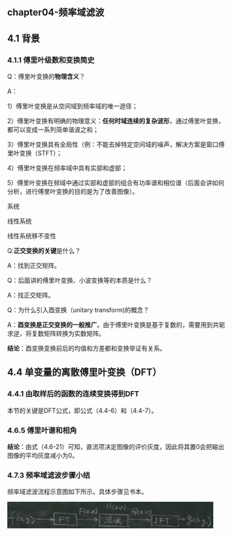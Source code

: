 ## chapter04-频率域滤波

## 4.1 背景

### 4.1.1 傅里叶级数和变换简史

Q：傅里叶变换的**物理含义**？

A：

1）傅里叶变换是从空间域到频率域的唯一途径；

2）傅里叶变换有明确的物理意义：**任何时域连续的复杂波形**，通过傅里叶变换，都可以变成一系列简单谐波之和；

3）傅里叶变换具有全局性（例：不能去掉特定空间域的噪声，解决方案是窗口傅里叶变换（STFT）；

4）傅里叶变换在频率域中具有实部和虚部；

5）傅里叶变换在频域中通过实部和虚部的组合有功率谱和相位谱（后面会讲如何分析，进行傅里叶变换的目的是为了改善图像）。

系统

线性系统

线性系统移不变性

Q:**正交变换的关键**是什么？

A：找到正交矩阵。

Q：后面讲的傅里叶变换、小波变换等的本质是什么？

A：找正交矩阵。

Q：为什么引入酉变换（unitary transform)的概念？

A：**酉变换是正交变换的一般推广**。由于傅里叶变换是基于复数的，需要用到共轭求逆，将复数矩阵转换为实数矩阵。

**结论**：酉变换变换前后的均值和方差都和变换举证有关系。

## 4.4 单变量的离散傅里叶变换（DFT）

### 4.4.1 由取样后的函数的连续变换得到DFT

本节的关键是DFT公式，即公式（4.4-6）和（4.4-7）。

### 4.6.5 傅里叶谱和相角

**结论**：由式（4.6-21）可知，直流项决定图像的评价灰度，因此将其置0会把输出图像的平均灰度减小为0。

### 4.7.3 频率域滤波步骤小结

频率域滤波流程示意图如下所示。具体步骤见书本。

![](.\picture\频率域滤波流程图.png)

